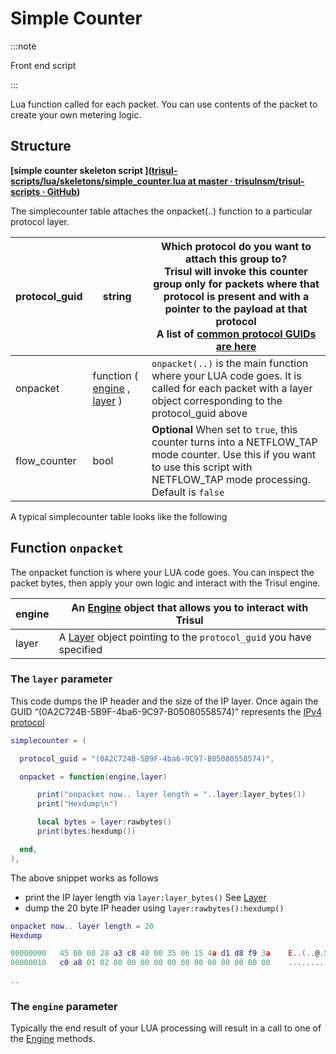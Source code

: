 # Simple Counter

:::note

Front end script 

:::

Lua function called for each packet. You can use contents of the packet to create your own metering logic.

## Structure

**[simple counter skeleton script ]([trisul-scripts/lua/skeletons/simple_counter.lua at master · trisulnsm/trisul-scripts · GitHub](https://github.com/trisulnsm/trisul-scripts/blob/master/lua/skeletons/simple_counter.lua))**

The simplecounter table attaches the onpacket(..) function to a particular protocol layer.

| protocol_guid | string                                                                                                                       | Which protocol do you want to attach this group to?  <br/>Trisul will invoke this counter group only for packets where that protocol is present and with a pointer to the payload at that protocol  <br/>A list of [common protocol GUIDs are here](/docs/ref/guid#protocols) |
| ------------- | ---------------------------------------------------------------------------------------------------------------------------- | ------------------------------------------------------------------------------------------------------------------------------------------------------------------------------------------------------------------------------------------------------------------------------ |
| onpacket      | function ( [engine](/docs/lua/obj_engine) , [layer](/docs/lua/obj_layer) ) | `onpacket(..)` is the main function where your LUA code goes. It is called for each packet with a layer object corresponding to the protocol_guid above                                                                                                                        |
| flow_counter  | bool                                                                                                                         | **Optional** When set to `true`, this counter turns into a NETFLOW_TAP mode counter. Use this if you want to use this script with NETFLOW_TAP mode processing. Default is `false`                                                                                              |

A typical simplecounter table looks like the following

## Function `onpacket`

The onpacket function is where your LUA code goes. You can inspect the packet bytes, then apply your own logic and interact with the Trisul engine.

| engine | An [Engine](/docs/lua/obj_engine) object that allows you to interact with Trisul          |
| ------ | ---------------------------------------------------------------------------------------------------------------- |
| layer  | A [Layer](/docs/lua/obj_layer) object pointing to the `protocol_guid` you have specified |

### The `layer` parameter

This code dumps the IP header and the size of the IP layer. Once again the GUID “(0A2C724B-5B9F-4ba6-9C97-B05080558574)” represents the [IPv4 protocol](/docs/ref/guid#protocols )

```lua
simplecounter = (

  protocol_guid = "(0A2C724B-5B9F-4ba6-9C97-B05080558574)",

  onpacket = function(engine,layer)

      print("onpacket now.. layer length = "..layer:layer_bytes())
      print("Hexdump\n")

      local bytes = layer:rawbytes()
      print(bytes:hexdump())

  end,
),
```

The above snippet works as follows

- print the IP layer length via `layer:layer_bytes()` See [Layer](/docs/lua/simple_counter#layer)
- dump the 20 byte IP header using `layer:rawbytes():hexdump()`

```lua
onpacket now.. layer length = 20
Hexdump

00000000   45 00 00 28 a3 c8 40 00 35 06 15 4a d1 d8 f9 3a    E..(..@.5..J...:
00000010   c0 a8 01 02 00 00 00 00 00 00 00 00 00 00 00 00    ................

..
```

### The `engine` parameter

Typically the end result of your LUA processing will result in a call to one of the [Engine](/docs/lua/obj_engine) methods.

